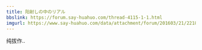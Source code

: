 ```yaml
---
title: 阳射しの中のリアル
bbslink: https://forum.say-huahuo.com/thread-4115-1-1.html
imgurl: https://www.say-huahuo.com/data/attachment/forum/201603/21/221834u1i0h6yb1bonznw4.jpg
---
```


纯拔作..<!--more-->
